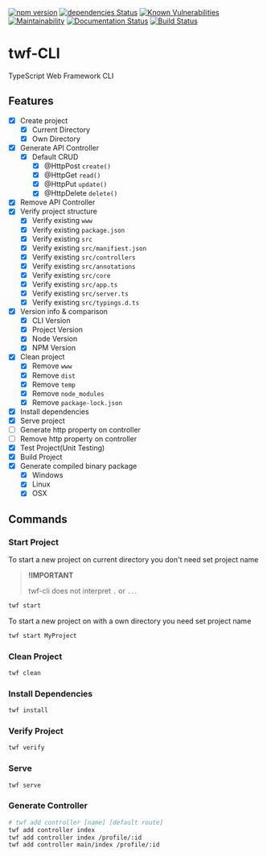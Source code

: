 [![npm version](https://badge.fury.io/js/twf-cli.svg)](https://badge.fury.io/js/ts-web-framework)
[![dependencies Status](https://david-dm.org/olaferlandsen/twf-cli/status.svg)](https://david-dm.org/olaferlandsen/twf-cli)
[![Known Vulnerabilities](https://snyk.io/test/github/olaferlandsen/twf-cli/badge.svg?targetFile=package.json)](https://snyk.io/test/github/olaferlandsen/twf-cli?targetFile=package.json)
[![Maintainability](https://api.codeclimate.com/v1/badges/57e794f686735825e6d6/maintainability)](https://codeclimate.com/github/olaferlandsen/twf-cli/maintainability)
[![Documentation Status](https://readthedocs.org/projects/twf-cli/badge/?version=latest)](https://twf-cli.readthedocs.io/en/latest/?badge=latest)
[![Build Status](https://travis-ci.org/olaferlandsen/twf-cli.svg?branch=master)](https://travis-ci.org/olaferlandsen/twf-cli)

# twf-CLI
TypeScript Web Framework CLI


## Features
* [x] Create project
    * [x] Current Directory
    * [x] Own Directory
* [x] Generate API Controller
    * [x] Default CRUD
        * [x] @HttpPost `create()`
        * [x] @HttpGet `read()`
        * [x] @HttpPut `update()`
        * [x] @HttpDelete `delete()`
* [x] Remove API Controller
* [x] Verify project structure
    * [x] Verify existing `www`
    * [x] Verify existing `package.json`
    * [x] Verify existing `src`
    * [x] Verify existing `src/manifiest.json`
    * [x] Verify existing `src/controllers`
    * [x] Verify existing `src/annotations`
    * [x] Verify existing `src/core`
    * [x] Verify existing `src/app.ts`
    * [x] Verify existing `src/server.ts`
    * [x] Verify existing `src/typings.d.ts`
* [x] Version info & comparison
    * [x] CLI Version
    * [x] Project Version
    * [x] Node Version
    * [x] NPM Version
* [x] Clean project
    * [x] Remove `www`
    * [x] Remove `dist`
    * [x] Remove `temp`
    * [x] Remove `node_modules`
    * [x] Remove `package-lock.json`
* [x] Install dependencies
* [x] Serve project
* [ ] Generate http property on controller
* [ ] Remove http property on controller
* [x] Test Project(Unit Testing)
* [x] Build Project
* [x] Generate compiled binary package
    * [x] Windows
    * [x] Linux
    * [x] OSX

## Commands


### Start Project

To start a new project on current directory you don't need set project name
> **!IMPORTANT**
>
> twf-cli does not interpret `.` or `..`.

```bash
twf start
```

To start a new project on with a own directory you need set project name
```bash
twf start MyProject
```

### Clean Project
```bash
twf clean
```

### Install Dependencies
```bash
twf install
```

### Verify Project 
```bash
twf verify
```

### Serve
```bash
twf serve
```

### Generate Controller
```bash
# twf add controller [name] [default route]
twf add controller index
twf add controller index /profile/:id
twf add controller main/index /profile/:id
```
